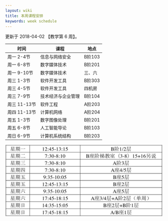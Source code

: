 ```yaml
---
layout: wiki
title: 本周课程安排
keywords: week schedule
---
```


更新于 2018-04-02 【教学第 6 周】。

| 时间 | 课程 | 地点 |
| --- | --- | --- |
| 周一 2-4节 | 信息与网络安全 | B阶103 |
| 周一 6-8节 | 数字媒体技术 | B阶201 | 
| 周一 9-10节 | 数字媒体技术 | 三、六 | 
| 周三 1-3节 | 软件开发工具 | B阶303 | 
| 周三 4-5节 | 软件开发工具 | 四机房 | 
| 周三 7-9节 | 技术经济与企业管理 | B阶104 | 
| 周三 11-13节 | 软件工程 | A阶203 |  
| 周四 11-13节 | 计算机网络 | A阶204 | 
| 周五 1-3节 | 数字图像处理 | B阶201 | 
| 周五 6-8节 | 人工智能导论 | B阶103 | 
| 周日 6-9节 | 计算机系统结构 | B阶203 | 

![time](/images/wiki/time.png)